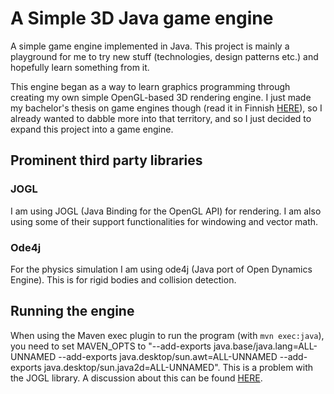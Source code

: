 # A Simple 3D Java game engine
A simple game engine implemented in Java. This project is mainly a playground for me to try new stuff (technologies, design patterns etc.) and hopefully learn something from it.

This engine began as a way to learn graphics programming through creating my own simple OpenGL-based 3D rendering engine. I just made my bachelor's thesis on game engines though (read it in Finnish [HERE](https://urn.fi/URN:NBN:fi:tuni-202405145803)), so I already wanted to dabble more into that territory, and so I just decided to expand this project into a game engine.
 
## Prominent third party libraries
### JOGL
I am using JOGL (Java Binding for the OpenGL API) for rendering. I am also using some of their support functionalities for windowing and vector math.

### Ode4j
For the physics simulation I am using ode4j (Java port of Open Dynamics Engine). This is for rigid bodies and collision detection.

## Running the engine
When using the Maven exec plugin to run the program (with `mvn exec:java`), you need to set MAVEN_OPTS to "--add-exports java.base/java.lang=ALL-UNNAMED --add-exports java.desktop/sun.awt=ALL-UNNAMED --add-exports java.desktop/sun.java2d=ALL-UNNAMED". This is a problem with the JOGL library. A discussion about this can be found [HERE](https://jogamp.org/bugzilla/show_bug.cgi?id=1317).
